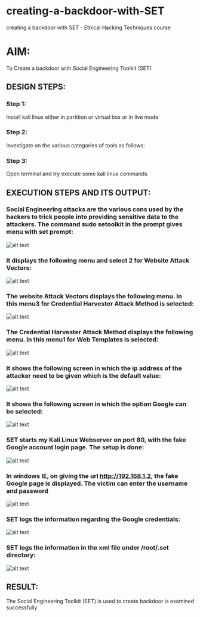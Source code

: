 # creating-a-backdoor-with-SET
creating a backdoor with SET - Ethical Hacking Techniques course

# AIM:
To Create a backdoor with Social Engineering Toolkit (SET)

## DESIGN STEPS:

### Step 1:

Install kali linux either in partition or virtual box or in live mode


### Step 2:

Investigate on the various categories of tools as follows:

### Step 3:

Open terminal and try execute some kali linux commands

## EXECUTION STEPS AND ITS OUTPUT:
### Social Engineering attacks are the various cons used by the hackers to trick people into providing sensitive data to the attackers. The command sudo setoolkit in the prompt gives menu with set prompt:
![alt text](Images/1.png)
### It displays the following menu and select 2 for Website Attack Vectors:
![alt text](Images/2.png)
### The website Attack Vectors displays the following menu. In this menu3 for Credential Harvester Attack Method is selected:
![alt text](Images/3.png)
### The Credential Harvester Attack Method displays the following menu. In this menu1 for Web Templates is selected:
![alt text](Images/4.png)
### It shows the following screen in which the ip address of the attacker need to be given which is the default value:
![alt text](Images/5.png)
### It shows the following screen in which the option Google can be selected:
![alt text](Images/6.png)
### SET starts my Kali Linux Webserver on port 80, with the fake Google account login page. The setup is done:
![alt text](Images/7.png)
### In windows IE, on giving the url http://192.168.1.2, the fake Google page is displayed. The victim can enter the username and password
![alt text](Images/8.png)
### SET logs the information regarding the Google credentials:
![alt text](Images/9.png)
### SET logs the information in the xml file under /root/.set directory:
![alt text](Images/10.png)

## RESULT:
The Social Engineering Toolkit (SET) is used to create backdoor is  examined successfully
